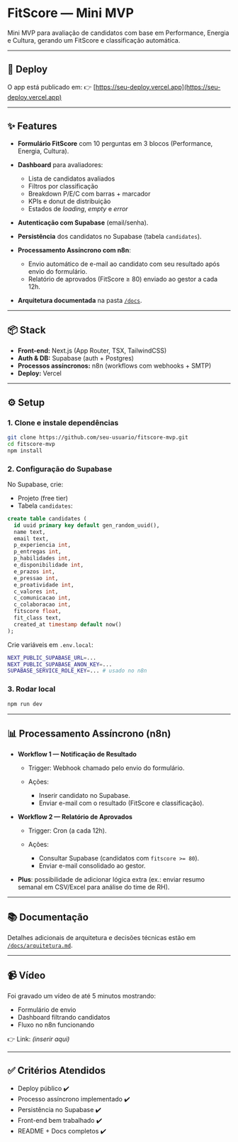 # FitScore — Mini MVP

Mini MVP para avaliação de candidatos com base em Performance, Energia e Cultura, gerando um FitScore e classificação automática.

---

## 🚀 Deploy

O app está publicado em:
👉 [https://seu-deploy.vercel.app](https://seu-deploy.vercel.app)

---

## ✨ Features

* **Formulário FitScore** com 10 perguntas em 3 blocos (Performance, Energia, Cultura).
* **Dashboard** para avaliadores:

  * Lista de candidatos avaliados
  * Filtros por classificação
  * Breakdown P/E/C com barras + marcador
  * KPIs e donut de distribuição
  * Estados de *loading*, *empty* e *error*
* **Autenticação com Supabase** (email/senha).
* **Persistência** dos candidatos no Supabase (tabela `candidates`).
* **Processamento Assíncrono com n8n**:

  * Envio automático de e-mail ao candidato com seu resultado após envio do formulário.
  * Relatório de aprovados (FitScore ≥ 80) enviado ao gestor a cada 12h.
* **Arquitetura documentada** na pasta [`/docs`](./docs).

---

## 📦 Stack

* **Front-end:** Next.js (App Router, TSX, TailwindCSS)
* **Auth & DB:** Supabase (auth + Postgres)
* **Processos assíncronos:** n8n (workflows com webhooks + SMTP)
* **Deploy:** Vercel

---

## ⚙️ Setup

### 1. Clone e instale dependências

```bash
git clone https://github.com/seu-usuario/fitscore-mvp.git
cd fitscore-mvp
npm install
```

### 2. Configuração do Supabase

No Supabase, crie:

* Projeto (free tier)
* Tabela `candidates`:

```sql
create table candidates (
  id uuid primary key default gen_random_uuid(),
  name text,
  email text,
  p_experiencia int,
  p_entregas int,
  p_habilidades int,
  e_disponibilidade int,
  e_prazos int,
  e_pressao int,
  e_proatividade int,
  c_valores int,
  c_comunicacao int,
  c_colaboracao int,
  fitscore float,
  fit_class text,
  created_at timestamp default now()
);
```

Crie variáveis em `.env.local`:

```bash
NEXT_PUBLIC_SUPABASE_URL=...
NEXT_PUBLIC_SUPABASE_ANON_KEY=...
SUPABASE_SERVICE_ROLE_KEY=... # usado no n8n
```

### 3. Rodar local

```bash
npm run dev
```

---

## 📊 Processamento Assíncrono (n8n)

* **Workflow 1 — Notificação de Resultado**

  * Trigger: Webhook chamado pelo envio do formulário.
  * Ações:

    * Inserir candidato no Supabase.
    * Enviar e-mail com o resultado (FitScore e classificação).

* **Workflow 2 — Relatório de Aprovados**

  * Trigger: Cron (a cada 12h).
  * Ações:

    * Consultar Supabase (candidatos com `fitscore >= 80`).
    * Enviar e-mail consolidado ao gestor.

* **Plus**: possibilidade de adicionar lógica extra (ex.: enviar resumo semanal em CSV/Excel para análise do time de RH).

---

## 📚 Documentação

Detalhes adicionais de arquitetura e decisões técnicas estão em [`/docs/arquitetura.md`](./docs/arquitetura.md).

---

## 📹 Vídeo

Foi gravado um vídeo de até 5 minutos mostrando:

* Formulário de envio
* Dashboard filtrando candidatos
* Fluxo no n8n funcionando

👉 Link: *(inserir aqui)*

---

## ✅ Critérios Atendidos

* Deploy público ✔️
* Processo assíncrono implementado ✔️
* Persistência no Supabase ✔️
* Front-end bem trabalhado ✔️
* README + Docs completos ✔️
